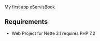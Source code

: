 My first app eServisBook


Requirements
------------

- Web Project for Nette 3.1 requires PHP 7.2

